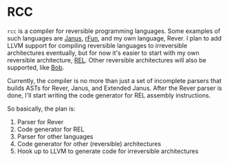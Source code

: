 RCC
===

`rcc` is a compiler for reversible programming languages. Some examples of such languages are [Janus](https://en.wikipedia.org/wiki/Janus_(time-reversible_computing_programming_language)), [rFun](http://topps.diku.dk/pirc/?id=rfun), and my own language, Rever. I plan to add LLVM support for compiling reversible languages to irreversible architectures eventually, but for now it's easier to start with my own reversible architecture, [REL](https://github.com/1011X/REL-16). Other reversible architectures will also be supported, like [Bob](https://link.springer.com/chapter/10.1007/978-3-642-29517-1_3).

Currently, the compiler is no more than just a set of incomplete parsers that builds ASTs for Rever, Janus, and Extended Janus. After the Rever parser is done, I'll start writing the code generator for REL assembly instructions.

So basically, the plan is:

1. Parser for Rever
2. Code generator for REL
3. Parser for other languages
4. Code generator for other (reversible) architectures
5. Hook up to LLVM to generate code for irreversible architectures
